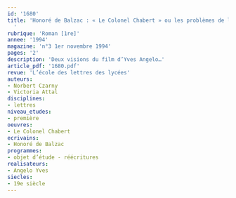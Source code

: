 ```yaml
---
id: '1680'
title: 'Honoré de Balzac : « Le Colonel Chabert » ou les problèmes de l’adaptation
  '
rubrique: 'Roman [1re]'
annee: '1994'
magazine: 'n°3 1er novembre 1994'
pages: '2'
description: 'Deux visions du film d’Yves Angelo…'
article_pdf: '1680.pdf'
revue: 'L’école des lettres des lycées'
auteurs:
- Norbert Czarny
- Victoria Attal
disciplines:
- lettres
niveau_etudes:
- première
oeuvres:
- Le Colonel Chabert
ecrivains:
- Honoré de Balzac
programmes:
- objet d’étude - réécritures
realisateurs:
- Angelo Yves
siecles:
- 19e siècle
---
```

